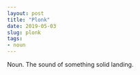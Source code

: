 ```yaml
---
layout: post
title: "Plonk"
date: 2019-05-03
slug: plonk
tags:
- noun
---
```


Noun. The sound of something solid landing.
